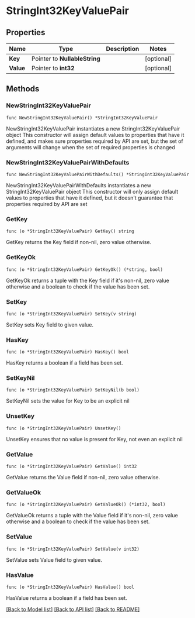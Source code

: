 # StringInt32KeyValuePair

## Properties

Name | Type | Description | Notes
------------ | ------------- | ------------- | -------------
**Key** | Pointer to **NullableString** |  | [optional] 
**Value** | Pointer to **int32** |  | [optional] 

## Methods

### NewStringInt32KeyValuePair

`func NewStringInt32KeyValuePair() *StringInt32KeyValuePair`

NewStringInt32KeyValuePair instantiates a new StringInt32KeyValuePair object
This constructor will assign default values to properties that have it defined,
and makes sure properties required by API are set, but the set of arguments
will change when the set of required properties is changed

### NewStringInt32KeyValuePairWithDefaults

`func NewStringInt32KeyValuePairWithDefaults() *StringInt32KeyValuePair`

NewStringInt32KeyValuePairWithDefaults instantiates a new StringInt32KeyValuePair object
This constructor will only assign default values to properties that have it defined,
but it doesn't guarantee that properties required by API are set

### GetKey

`func (o *StringInt32KeyValuePair) GetKey() string`

GetKey returns the Key field if non-nil, zero value otherwise.

### GetKeyOk

`func (o *StringInt32KeyValuePair) GetKeyOk() (*string, bool)`

GetKeyOk returns a tuple with the Key field if it's non-nil, zero value otherwise
and a boolean to check if the value has been set.

### SetKey

`func (o *StringInt32KeyValuePair) SetKey(v string)`

SetKey sets Key field to given value.

### HasKey

`func (o *StringInt32KeyValuePair) HasKey() bool`

HasKey returns a boolean if a field has been set.

### SetKeyNil

`func (o *StringInt32KeyValuePair) SetKeyNil(b bool)`

 SetKeyNil sets the value for Key to be an explicit nil

### UnsetKey
`func (o *StringInt32KeyValuePair) UnsetKey()`

UnsetKey ensures that no value is present for Key, not even an explicit nil
### GetValue

`func (o *StringInt32KeyValuePair) GetValue() int32`

GetValue returns the Value field if non-nil, zero value otherwise.

### GetValueOk

`func (o *StringInt32KeyValuePair) GetValueOk() (*int32, bool)`

GetValueOk returns a tuple with the Value field if it's non-nil, zero value otherwise
and a boolean to check if the value has been set.

### SetValue

`func (o *StringInt32KeyValuePair) SetValue(v int32)`

SetValue sets Value field to given value.

### HasValue

`func (o *StringInt32KeyValuePair) HasValue() bool`

HasValue returns a boolean if a field has been set.


[[Back to Model list]](../README.md#documentation-for-models) [[Back to API list]](../README.md#documentation-for-api-endpoints) [[Back to README]](../README.md)


